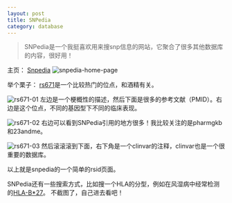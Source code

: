 ```yaml
---
layout: post
title: SNPedia
category: database
---
```

> SNPedia是一个我挺喜欢用来搜snp信息的网站，它聚合了很多其他数据库的内容，很好用！

主页：
[Snpedia](https://www.snpedia.com/index.php/SNPedia)
![snpedia-home-page](https://github.com/pzweuj/pzweuj.github.io/raw/master/downloads/images/snpedia-home-page.png)

举个栗子：
[rs671](https://www.snpedia.com/index.php/Rs671)是一个比较热门的位点，和酒精有关。

![rs671-01](https://github.com/pzweuj/pzweuj.github.io/raw/master/downloads/images/snpedia-rs671-01.png)
左边是一个梗概性的描述，然后下面是很多的参考文献（PMID）。右边是这个位点，不同的基因型下不同的临床表现。

![rs671-02](https://github.com/pzweuj/pzweuj.github.io/raw/master/downloads/images/snpedia-rs671-02.png)
右边可以看到SNPedia引用的地方很多！我比较关注的是pharmgkb和23andme。

![rs671-03](https://github.com/pzweuj/pzweuj.github.io/raw/master/downloads/images/snpedia-rs671-03.png)
然后滚滚滚到下面，右下角是一个clinvar的注释，clinvar也是一个很重要的数据库。

以上就是snpedia的一个简单的rsid页面。

SNPedia还有一些搜索方式，比如搜一个HLA的分型，例如在风湿病中经常检测的[HLA-B\*27](https://www.snpedia.com/index.php/HLA-B27)。
不截图了，自己进去看吧！



[^_^]:好久不见，甚是想念！